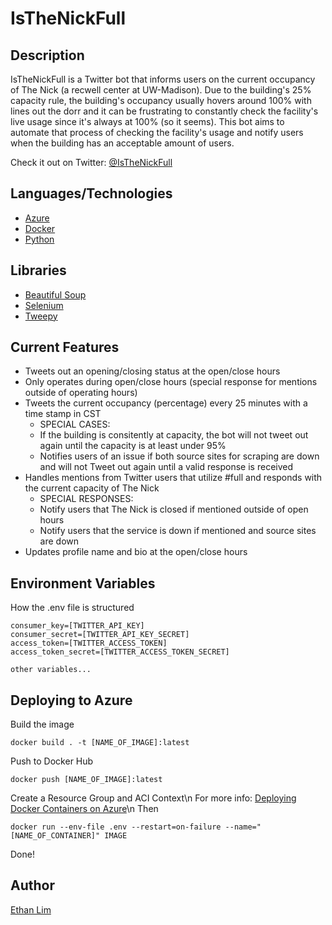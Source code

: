 # IsTheNickFull

## Description
IsTheNickFull is a Twitter bot that informs users on the current occupancy of The Nick (a recwell center at UW-Madison).
Due to the building's 25% capacity rule, the building's occupancy usually hovers around 100% with lines out the dorr
and it can be frustrating to constantly check the facility's live usage since it's always at 100% (so it seems). 
This bot aims to automate that process of checking the facility's usage and notify users when the building has an acceptable
amount of users.

Check it out on Twitter: [@IsTheNickFull](https://twitter.com/IsTheNickFull)

## Languages/Technologies 
* [Azure](https://azure.microsoft.com/en-us/)
* [Docker](https://www.docker.com/)
* [Python](https://www.python.org/)
## Libraries
* [Beautiful Soup](https://www.crummy.com/software/BeautifulSoup/bs4/doc/)
* [Selenium](https://selenium-python.readthedocs.io/)
* [Tweepy](https://www.tweepy.org/) 

## Current Features
* Tweets out an opening/closing status at the open/close hours
* Only operates during open/close hours (special response for mentions outside
  of operating hours)
* Tweets the current occupancy (percentage) every 25 minutes with a time stamp in CST
  * SPECIAL CASES: 
  * If the building is consitently at capacity, the bot will not tweet
    out again until the capacity is at least under 95%
  * Notifies users of an issue if both source sites for scraping are down
    and will not Tweet out again until a valid response is received
* Handles mentions from Twitter users that utilize #full and responds
  with the current capacity of The Nick
  * SPECIAL RESPONSES:
   * Notify users that The Nick is closed if mentioned outside of open hours
   * Notify users that the service is down if mentioned and source sites are down
* Updates profile name and bio at the open/close hours

## Environment Variables
How the .env file is structured

```
consumer_key=[TWITTER_API_KEY]
consumer_secret=[TWITTER_API_KEY_SECRET]
access_token=[TWITTER_ACCESS_TOKEN]
access_token_secret=[TWITTER_ACCESS_TOKEN_SECRET]

other variables...
```

## Deploying to Azure
Build the image
```
docker build . -t [NAME_OF_IMAGE]:latest
```
Push to Docker Hub
```
docker push [NAME_OF_IMAGE]:latest
```
Create a Resource Group and ACI Context\n
For more info: [Deploying Docker Containers on Azure](https://docs.docker.com/cloud/aci-integration/)\n
Then
```
docker run --env-file .env --restart=on-failure --name="[NAME_OF_CONTAINER]" IMAGE
```
Done! 
## Author
[Ethan Lim](http://www.ethan-lim.com)

